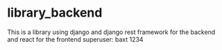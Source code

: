 # library_backend
This is a library using django and django rest framework for the backend and react for the frontend
superuser:
baxt
1234
